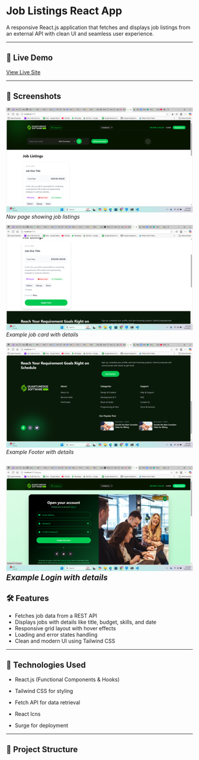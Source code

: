 # Job Listings React App

A responsive React.js application that fetches and displays job listings from an external API with clean UI and seamless user experience.

---

## 🔗 Live Demo

[View Live Site](https://painstaking-acoustics.surge.sh/)  

---

## 📸 Screenshots

<!-- Replace with your actual screenshot images -->

![Home Page](/src/assets/nav.png)  
*Nav page showing job listings*

![Card](/src/assets/card.png)  
*Example job card with details*

![Footer Details](/src/assets/footer.png)  
*Example Footer with details*

![Login Details](/src/assets/singin.png)  
*Example Login with details*
---

## 🛠️ Features

- Fetches job data from a REST API
- Displays jobs with details like title, budget, skills, and date
- Responsive grid layout with hover effects
- Loading and error states handling
- Clean and modern UI using Tailwind CSS

---

## 🚀 Technologies Used

- React.js (Functional Components & Hooks)
- Tailwind CSS for styling
- Fetch API for data retrieval
- React Icns

- Surge for deployment

---

## 📁 Project Structure

